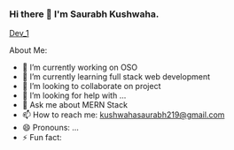 ### Hi there 👋 I'm Saurabh Kushwaha.


 [Dev_1](https://user-images.githubusercontent.com/87033076/152482576-ebad0865-9e9e-4402-9168-8a6c17597a9b.png)

About Me:
- 🔭 I’m currently working on OSO
- 🌱 I’m currently learning full stack web development
- 👯 I’m looking to collaborate on project
- 🤔 I’m looking for help with ...
- 💬 Ask me about MERN Stack
- 📫 How to reach me: kushwahasaurabh219@gmail.com
- 😄 Pronouns: ...
- ⚡ Fun fact:

